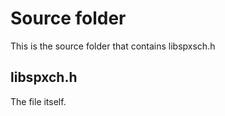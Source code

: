 # Source folder
This is the source folder that contains libspxsch.h

## libspxch.h
The file itself.
